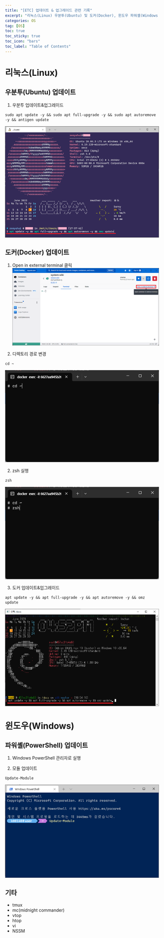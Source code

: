 ```yaml
---
title: "[ETC] 업데이트 & 업그레이드 관련 기록"
excerpt: "리눅스(Linux) 우분투(Ubuntu) 및 도커(Docker), 윈도우 파워셸(Windows PowerShell) 업데이트 및 업그레이드(Update & Upgrade)"
categories: OS
tag: [OS]
toc: true
toc_sticky: true
toc_icon: "bars"
toc_label: "Table of Contents"
---
```


# 리눅스(Linux)
## 우분투(Ubuntu) 업데이트
1. 우분투 업데이트&업그레이드
```
sudo apt update -y && sudo apt full-upgrade -y && sudo apt autoremove -y && antigen update
```
![images](/images/2023-06-09-update/update1.png)

## 도커(Docker) 업데이트
1. Open in external terminal 클릭
![images](/images/2023-06-09-update/update2.png)

2. 디렉토리 경로 변경
```
cd ~
```
![images](/images/2023-06-09-update/update3.png)


2. zsh 실행
```
zsh
```
![images](/images/2023-06-09-update/update4.png)

3. 도커 업데이트&업그레이드
```
apt update -y && apt full-upgrade -y && apt autoremove -y && omz update
```
![images](/images/2023-06-09-update/update5.png)

# 윈도우(Windows)
## 파워셸(PowerShell) 업데이트
1. Windows PowerShell 관리자로 실행

2. 모듈 업데이트
```
Update-Module
```
![images](/images/2023-06-09-update/update6.png)

## 기타
- tmux
- mc(midnight commander)
- vtop
- htop
- vi
- NSSM